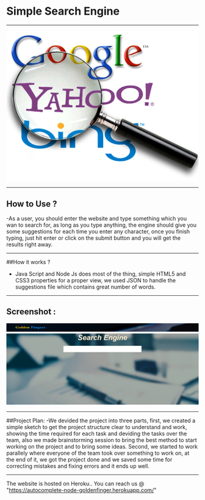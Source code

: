 # Simple Search Engine
***
![Alt Text](https://github.com/golden-fingers/autocomplete/blob/master/searchengines.png)
***
## How to Use ?
-As a user, you should enter the website and type something which you wan to search for, as long as you type anything, the engine should give you some suggestions for each time you enter any character, once you finish typing, just hit enter or click on the submit button and you will get the results right away.
***
##How it works ?
- Java Script and Node Js does most of the thing, simple HTML5 and CSS3 properties for a proper view, we used JSON to handle the suggestions file which contains great number of words.
***
## Screenshot :

![Alt Text](https://github.com/golden-fingers/autocomplete/blob/master/Untiddtled.png)

***

##Project Plan:
-We devided the project into three parts, first, we created a simple sketch to get the project structure clear to understand and work, showing the time required for each task and deviding the tasks over the team, also we made brainstorming session to bring the best method to start working on the project and to bring some ideas. Second, we started to work parallely where everyone of the team took over something to work on, at the end of it, we got the project done and we saved some time  for correcting mistakes and fixing errors and it ends up well.

***

The website is hosted on Heroku..
You can reach us  @
 "https://autocomplete-node-goldenfinger.herokuapp.com/"
